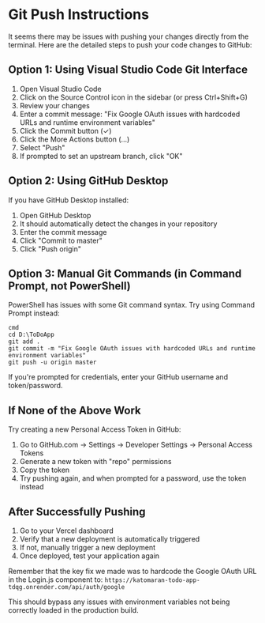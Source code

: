 # Git Push Instructions

It seems there may be issues with pushing your changes directly from the terminal. Here are the detailed steps to push your code changes to GitHub:

## Option 1: Using Visual Studio Code Git Interface

1. Open Visual Studio Code
2. Click on the Source Control icon in the sidebar (or press Ctrl+Shift+G)
3. Review your changes
4. Enter a commit message: "Fix Google OAuth issues with hardcoded URLs and runtime environment variables"
5. Click the Commit button (✓)
6. Click the More Actions button (...)
7. Select "Push" 
8. If prompted to set an upstream branch, click "OK"

## Option 2: Using GitHub Desktop

If you have GitHub Desktop installed:

1. Open GitHub Desktop
2. It should automatically detect the changes in your repository
3. Enter the commit message
4. Click "Commit to master"
5. Click "Push origin"

## Option 3: Manual Git Commands (in Command Prompt, not PowerShell)

PowerShell has issues with some Git command syntax. Try using Command Prompt instead:

```
cmd
cd D:\ToDoApp
git add .
git commit -m "Fix Google OAuth issues with hardcoded URLs and runtime environment variables" 
git push -u origin master
```

If you're prompted for credentials, enter your GitHub username and token/password.

## If None of the Above Work

Try creating a new Personal Access Token in GitHub:

1. Go to GitHub.com → Settings → Developer Settings → Personal Access Tokens
2. Generate a new token with "repo" permissions
3. Copy the token
4. Try pushing again, and when prompted for a password, use the token instead

## After Successfully Pushing

1. Go to your Vercel dashboard
2. Verify that a new deployment is automatically triggered
3. If not, manually trigger a new deployment
4. Once deployed, test your application again

Remember that the key fix we made was to hardcode the Google OAuth URL in the Login.js component to:
`https://katomaran-todo-app-tdqg.onrender.com/api/auth/google`

This should bypass any issues with environment variables not being correctly loaded in the production build.
